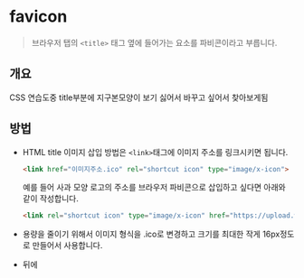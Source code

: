 # favicon

> 브라우저 탭의 `<title>` 태그 옆에 들어가는 요소를 파비콘이라고 부릅니다.

## 개요

CSS 연습도중 title부분에 지구본모양이 보기 싫어서 바꾸고 싶어서 찾아보게됨

## 방법

- HTML title 이미지 삽입 방법은 `<link>`태그에 이미지 주소를 링크시키면 됩니다.

  ```html
  <link href="이미지주소.ico" rel="shortcut icon" type="image/x-icon">
  ```

  예를 들어 사과 모양 로고의 주소를 브라우저 파비콘으로 삽입하고 싶다면 아래와 같이 작성합니다.

  ```html
  <link rel="shortcut icon" type="image/x-icon" href="https://upload.wikimedia.org/wikipedia/commons/thumb/f/fa/Apple_logo_black.svg/800px-Apple_logo_black.svg.png">
  ```

- 용량을 줄이기 위해서 이미지 형식을 .ico로 변경하고 크기를 최대한 작게 16px정도로 만들어서 사용합니다.

- 뒤에